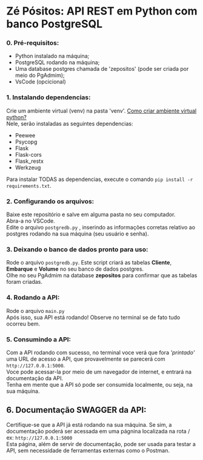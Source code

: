 # Zé Pósitos: API REST em Python com banco PostgreSQL

### 0. Pré-requisitos:
* Python instalado na máquina;
* PostgreSQL rodando na máquina;
* Uma database postgres chamada de 'zepositos' (pode ser criada por meio do PgAdmim);
* VsCode (opcicional)


### 1. Instalando dependencias:
Crie um ambiente virtual (venv) na pasta 'venv'. [Como criar ambiente virtual python?](https://www.youtube.com/watch?v=hA2l0TgaZhM) <br>
Nele, serão instaladas as seguintes dependencias:
  - Peewee
  - Psycopg
  - Flask
  - Flask-cors
  - Flask_restx
  - Werkzeug<br>
  
Para instalar TODAS as dependencias, execute o comando `pip install -r requirements.txt`.


### 2. Configurando os arquivos:
Baixe este repositório e salve em alguma pasta no seu computador.<br>
Abra-a no VSCode.<br>
Edite o arquivo `postgredb.py` , inserindo as informações corretas relativo ao postgres rodando na sua máquina (seu usuário e senha).<br>

### 3. Deixando o banco de dados pronto para uso:
Rode o arquivo `postgredb.py`. Este script criará as tabelas **Cliente**, **Embarque** e **Volume** no seu banco de dados postgres.<br>
Olhe no seu PgAdmim na database **zepositos** para confirmar que as tabelas foram criadas.<br>

### 4. Rodando a API:
Rode o arquivo `main.py`<br>
Após isso, sua API está rodando! Observe no terminal se de fato tudo ocorreu bem. 

### 5. Consumindo a API:
Com a API rodando com sucesso, no terminal voce verá que fora _'printado'_ uma URL de acesso a API, que provavelmente se parecerá com `http://127.0.0.1:5000`. <br>
Voce pode acessar-la por meio de um navegador de internet, e entrará na documentação da API.<br>
Tenha em mente que a API só pode ser consumida localmente, ou seja, na sua máquina.

## 6. Documentação SWAGGER da API:
Certifique-se que a API já está rodando na sua máquina. Se sim, a documentação poderá ser acessada em uma págnina localizada na rota / <br>
ex: `http://127.0.0.1:5000`<br>
Esta página, além de servir de documentação, pode ser usada para testar a API, sem necessidade de ferramentas externas como o Postman.


